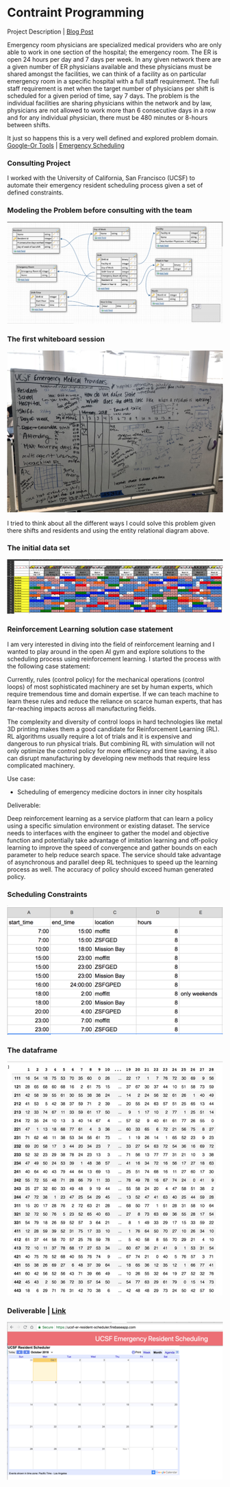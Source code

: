 # Contraint Programming
Project Description | [Blog Post](https://medium.com/@aliviablount/automating-scheduling-for-ed-residents-at-ucsf-a2aa8b9ab880)

Emergency room physicians are specialized medical providers who are only able to work in one section of the hospital; the emergency room. The ER is open 24 hours per day and 7 days per week. In any given network there are a given number of ER physicians available and these physicians must be shared amongst the facilities, we can think of a facility as on particular emergency room in a specific hospital with a full staff requirement. The full staff requirement is met when the target number of physicians per shift is scheduled for a given period of time, say 7 days. The problem is the individual facilities are sharing physicians within the network and by law, physicians are not allowed to work more than 6 consecutive days in a row and for any individual physician, there must be 480 minutes or 8-hours between shifts.

It just so happens this is a very well defined and explored problem domain. [Google-Or Tools](https://developers.google.com/optimization/scheduling/employee_scheduling) | [Emergency Scheduling](https://pdfs.semanticscholar.org/6472/5010acca9c438ea9d205cca30484ab6bf86c.pdf)

### Consulting Project

I worked with the University of California, San Francisco (UCSF) to automate their emergency resident scheduling process given a set of defined constraints.

### Modeling the Problem before consulting with the team
![alt text](https://github.com/amblount/CP-for-ED-scheduling/blob/master/public/Screen%20Shot%202018-09-13%20at%205.53.07%20PM.png)

### The first whiteboard session
![alt text](https://github.com/amblount/CP-for-ED-scheduling/blob/master/public/IMG_3687%20(1).JPG)

I tried to think about all the different ways I could solve this problem given there shifts and residents and using the entity relational diagram above.

### The initial data set
![alt text](https://github.com/amblount/CP-for-ED-scheduling/blob/master/public/Screen%20Shot%202018-09-17%20at%203.19.31%20PM.png)

### Reinforcement Learning solution case statement

I am very interested in diving into the field of reinforcement learning and I wanted to play around in the open AI gym and explore solutions to the scheduling process using reinforcement learning. I started the process with the following case statement:

Currently, rules (control policy) for the mechanical operations (control loops) of most sophisticated machinery are set by human experts, which require tremendous time and domain expertise. If we can teach machine to learn these rules and reduce the reliance on scarce human experts, that has far-reaching impacts across all manufacturing fields.

The complexity and diversity of control loops in hard technologies like metal 3D printing makes them a good candidate for Reinforcement Learning (RL). RL algorithms usually require a lot of trials and it is expensive and dangerous to run physical trials. But combining RL with simulation will not only optimize the control policy for more efficiency and time saving, it also can disrupt manufacturing by developing new methods that require less complicated machinery.

Use case:

- Scheduling of emergency medicine doctors in inner city hospitals

Deliverable:

Deep reinforcement learning as a service platform that can learn a policy using a specific simulation environment or existing dataset. The service needs to interfaces with the engineer to gather the model and objective function and potentially take advantage of imitation learning and off-policy learning to improve the speed of convergence and gather bounds on each parameter to help reduce search space. The service should take advantage of asynchronous and parallel deep RL techniques to speed up the learning process as well. The accuracy of policy should exceed human generated policy. 

### Scheduling Constraints
![alt text](https://github.com/amblount/CP-for-ED-scheduling/blob/master/public/Screen%20Shot%202018-09-19%20at%204.13.07%20PM.png)

### The dataframe
![alt text](https://github.com/amblount/CP-for-ED-scheduling/blob/master/public/Screen%20Shot%202018-09-27%20at%205.14.03%20PM.png)

### Deliverable | [Link](https://ucsf-er-resident-scheduler.firebaseapp.com/)
![alt text](https://github.com/amblount/CP-for-ED-scheduling/blob/master/public/Screen%20Shot%202018-10-01%20at%203.14.25%20PM.png)
